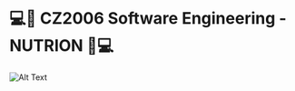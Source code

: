 # 💻🌟 CZ2006 Software Engineering - NUTRION 🌟💻

![Alt Text](https://media1.tenor.com/images/58725865c95fe20cfc595725fca0d6a3/tenor.gif?itemid=16043627)
